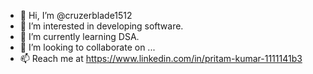 - 👋 Hi, I’m @cruzerblade1512
- 👀 I’m interested in developing software.
- 🌱 I’m currently learning DSA.
- 💞️ I’m looking to collaborate on ...
- 📫 Reach me at https://www.linkedin.com/in/pritam-kumar-1111141b3

<!---
cruzerblade1512/cruzerblade1512 is a ✨ special ✨ repository because its `README.md` (this file) appears on your GitHub profile.
You can click the Preview link to take a look at your changes.
--->
